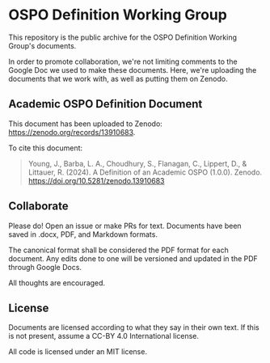 # OSPO Definition Working Group

This repository is the public archive for the OSPO Definition Working Group's documents.

In order to promote collaboration, we're not limiting comments to the Google Doc we used to make these documents. Here, we're uploading the documents that we work with, as well as putting them on Zenodo.

## Academic OSPO Definition Document

This document has been uploaded to Zenodo: https://zenodo.org/records/13910683.

To cite this document:

> Young, J., Barba, L. A., Choudhury, S., Flanagan, C., Lippert, D., & Littauer, R. (2024). A Definition of an Academic OSPO (1.0.0). Zenodo. https://doi.org/10.5281/zenodo.13910683

## Collaborate

Please do! Open an issue or make PRs for text. Documents have been saved in .docx, PDF, and Markdown formats.

The canonical format shall be considered the PDF format for each document. Any edits done to one will be versioned and updated in the PDF through Google Docs.

All thoughts are encouraged.

## License

Documents are licensed according to what they say in their own text. If this is not present, assume a CC-BY 4.0 International license.

All code is licensed under an MIT license.